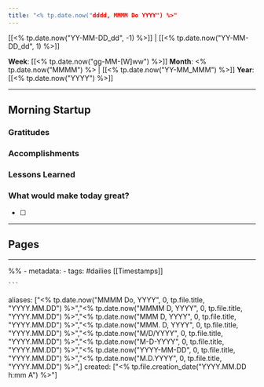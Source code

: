 ```yaml
---
title: "<% tp.date.now("dddd, MMMM Do YYYY") %>"
---
```

[[<% tp.date.now("YY-MM-DD_dd", -1) %>]] | [[<% tp.date.now("YY-MM-DD_dd", 1) %>]] 

**Week**: [[<% tp.date.now("gg-MM-[W]ww") %>]]
**Month**: <% tp.date.now("MMMM") %> | [[<% tp.date.now("YY-MM_MMM") %>]]
**Year**: [[<% tp.date.now("YYYY") %>]]

----
## Morning Startup

### Gratitudes

### Accomplishments

### Lessons Learned

### What would make today great?
- [ ]  

----
## Pages


----
%% - metadata:
	- tags: #dailies [[Timestamps]] 


	```
aliases: ["<% tp.date.now("MMMM Do, YYYY", 0, tp.file.title, "YYYY.MM.DD") %>","<% tp.date.now("MMMM D, YYYY", 0, tp.file.title, "YYYY.MM.DD") %>","<% tp.date.now("MMM D, YYYY", 0, tp.file.title, "YYYY.MM.DD") %>","<% tp.date.now("MMM. D, YYYY", 0, tp.file.title, "YYYY.MM.DD") %>","<% tp.date.now("M/D/YYYY", 0, tp.file.title, "YYYY.MM.DD") %>","<% tp.date.now("M-D-YYYY", 0, tp.file.title, "YYYY.MM.DD") %>","<% tp.date.now("YYYY-MM-DD", 0, tp.file.title, "YYYY.MM.DD") %>","<% tp.date.now("M.D.YYYY", 0, tp.file.title, "YYYY.MM.DD") %>",]
created: ["<% tp.file.creation_date("YYYY.MM.DD h:mm A") %>"]
```